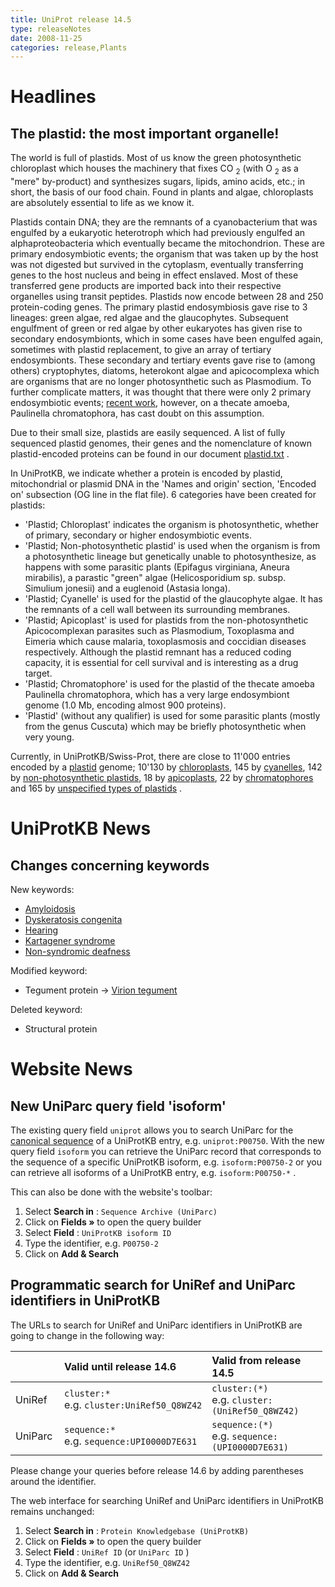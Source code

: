 ```yaml
---
title: UniProt release 14.5
type: releaseNotes
date: 2008-11-25
categories: release,Plants
---
```


# Headlines

## The plastid: the most important organelle!

The world is full of plastids. Most of us know the green photosynthetic chloroplast which houses the machinery that fixes CO <sub>2</sub> (with O <sub>2</sub> as a "mere" by-product) and synthesizes sugars, lipids, amino acids, etc.; in short, the basis of our food chain. Found in plants and algae, chloroplasts are absolutely essential to life as we know it.

Plastids contain DNA; they are the remnants of a cyanobacterium that was engulfed by a eukaryotic heterotroph which had previously engulfed an alphaproteobacteria which eventually became the mitochondrion. These are primary endosymbiotic events; the organism that was taken up by the host was not digested but survived in the cytoplasm, eventually transferring genes to the host nucleus and being in effect enslaved. Most of these transferred gene products are imported back into their respective organelles using transit peptides. Plastids now encode between 28 and 250 protein-coding genes. The primary plastid endosymbiosis gave rise to 3 lineages: green algae, red algae and the glaucophytes. Subsequent engulfment of green or red algae by other eukaryotes has given rise to secondary endosymbionts, which in some cases have been engulfed again, sometimes with plastid replacement, to give an array of tertiary endosymbionts. These secondary and tertiary events gave rise to (among others) cryptophytes, diatoms, heterokont algae and apicocomplexa which are organisms that are no longer photosynthetic such as Plasmodium. To further complicate matters, it was thought that there were only 2 primary endosymbiotic events; [recent work](http://view.ncbi.nlm.nih.gov/pubmed/18356055), however, on a thecate amoeba, Paulinella chromatophora, has cast doubt on this assumption.

Due to their small size, plastids are easily sequenced. A list of fully sequenced plastid genomes, their genes and the nomenclature of known plastid-encoded proteins can be found in our document [plastid.txt](https://www.uniprot.org/docs/plastid) .

In UniProtKB, we indicate whether a protein is encoded by plastid, mitochondrial or plasmid DNA in the 'Names and origin' section, 'Encoded on' subsection (OG line in the flat file). 6 categories have been created for plastids:

- 'Plastid; Chloroplast' indicates the organism is photosynthetic, whether of primary, secondary or higher endosymbiotic events.
- 'Plastid; Non-photosynthetic plastid' is used when the organism is from a photosynthetic lineage but genetically unable to photosynthesize, as happens with some parasitic plants (Epifagus virginiana, Aneura mirabilis), a parastic "green" algae (Helicosporidium sp. subsp. Simulium jonesii) and a euglenoid (Astasia longa).
- 'Plastid; Cyanelle' is used for the plastid of the glaucophyte algae. It has the remnants of a cell wall between its surrounding membranes.
- 'Plastid; Apicoplast' is used for plastids from the non-photosynthetic Apicocomplexan parasites such as Plasmodium, Toxoplasma and Eimeria which cause malaria, toxoplasmosis and coccidian diseases respectively. Although the plastid remnant has a reduced coding capacity, it is essential for cell survival and is interesting as a drug target.
- 'Plastid; Chromatophore' is used for the plastid of the thecate amoeba Paulinella chromatophora, which has a very large endosymbiont genome (1.0 Mb, encoding almost 900 proteins).
- 'Plastid' (without any qualifier) is used for some parasitic plants (mostly from the genus Cuscuta) which may be briefly photosynthetic when very young.

Currently, in UniProtKB/Swiss-Prot, there are close to 11'000 entries encoded by a [plastid](https://www.uniprot.org/uniprotkb?query=organelle:plastid+AND+reviewed:true) genome; 10'130 by [chloroplasts](http://www.uniprot.org/uniprotkb?query=organelle:Chloroplast+AND+reviewed:true), 145 by [cyanelles](http://www.uniprot.org/uniprotkb?query=organelle:Cyanelle+AND+reviewed:true), 142 by [non-photosynthetic plastids](http://www.uniprot.org/uniprotkb?query=organelle:Non-photosynthetic+plastid+AND+reviewed:true), 18 by [apicoplasts](http://www.uniprot.org/uniprotkb?query=organelle:Apicoplast+AND+reviewed:true), 22 by [chromatophores](http://www.uniprot.org/uniprotkb?query=organelle:Chromatophore+AND+reviewed:true) and 165 by [unspecified types of plastids](<http://www.uniprot.org/uniprotkb?query=(organelle:plastid+AND+reviewed:true)+NOT+organelle:Apicoplast+NOT+organelle:Chloroplast+NOT+organelle:Chromatophore+NOT+organelle:Cyanelle+NOT+organelle:Non-photosynthetic+plastid>) .

# UniProtKB News

## Changes concerning keywords

New keywords:

- [Amyloidosis](https://www.uniprot.org/keywords/KW-1008)
- [Dyskeratosis congenita](https://www.uniprot.org/keywords/KW-1011)
- [Hearing](https://www.uniprot.org/keywords/KW-1009)
- [Kartagener syndrome](https://www.uniprot.org/keywords/KW-1012)
- [Non-syndromic deafness](https://www.uniprot.org/keywords/KW-1010)

Modified keyword:

- Tegument protein -&gt; [Virion tegument](https://www.uniprot.org/keywords/KW-0920)

Deleted keyword:

- Structural protein

# Website News

## New UniParc query field 'isoform'

The existing query field `uniprot` allows you to search UniParc for the [canonical sequence](https://www.uniprot.org/help/canonical_and_isoforms) of a UniProtKB entry, e.g. `uniprot:P00750`. With the new query field `isoform` you can retrieve the UniParc record that corresponds to the sequence of a specific UniProtKB isoform, e.g. `isoform:P00750-2` or you can retrieve all isoforms of a UniProtKB entry, e.g. `isoform:P00750-*` .

This can also be done with the website's toolbar:

1.  Select **Search in** : `Sequence Archive (UniParc)`
2.  Click on **Fields »** to open the query builder
3.  Select **Field** : `UniProtKB isoform ID`
4.  Type the identifier, e.g. `P00750-2`
5.  Click on **Add & Search**

## Programmatic search for UniRef and UniParc identifiers in UniProtKB

The URLs to search for UniRef and UniParc identifiers in UniProtKB are going to change in the following way:

<table style="width:99%;"><colgroup><col style="width: 16%" /><col style="width: 40%" /><col style="width: 41%" /></colgroup><thead><tr class="header"><th></th><th style="text-align: left;">Valid until release 14.6</th><th style="text-align: left;">Valid from release 14.5</th></tr></thead><tbody><tr class="odd"><td>UniRef</td><td style="text-align: left;"><code>cluster:*</code><br />
e.g. <code>cluster:UniRef50_Q8WZ42</code></td><td style="text-align: left;"><code>cluster:(*)</code><br />
e.g. <code>cluster:(UniRef50_Q8WZ42)</code></td></tr><tr class="even"><td>UniParc</td><td style="text-align: left;"><code>sequence:*</code><br />
e.g. <code>sequence:UPI0000D7E631</code></td><td style="text-align: left;"><code>sequence:(*)</code><br />
e.g. <code>sequence:(UPI0000D7E631)</code></td></tr></tbody></table>

Please change your queries before release 14.6 by adding parentheses around the identifier.

The web interface for searching UniRef and UniParc identifiers in UniProtKB remains unchanged:

1.  Select **Search in** : `Protein Knowledgebase (UniProtKB)`
2.  Click on **Fields »** to open the query builder
3.  Select **Field** : `UniRef ID` (or `UniParc ID` )
4.  Type the identifier, e.g. `UniRef50_Q8WZ42`
5.  Click on **Add & Search**
